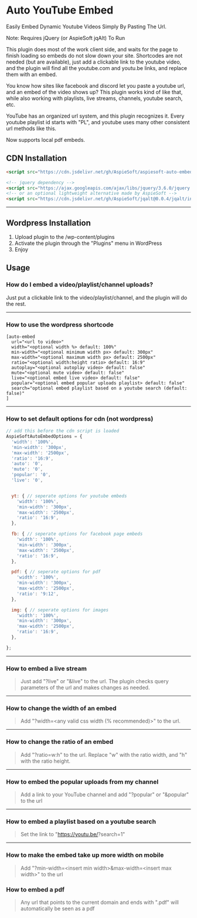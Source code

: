 # Auto YouTube Embed

Easily Embed Dynamic Youtube Videos Simply By Pasting The Url.

Note: Requires jQuery (or AspieSoft jqAlt) To Run

This plugin does most of the work client side, and waits for the page to finish loading so embeds do not slow down your site.
Shortcodes are not needed (but are available), just add a clickable link to the youtube video, and the plugin will find all the youtube.com and youtu.be links, and replace them with an embed.

You know how sites like facebook and discord let you paste a youtube url, and an embed of the video shows up?
This plugin works kind of like that, while also working with playlists, live streams, channels, youtube search, etc.

YouTube has an organized url system, and this plugin recognizes it.
Every youtube playlist id starts with "PL", and youtube uses many other consistent url methods like this.

Now supports local pdf embeds.

## CDN Installation

```html
<script src="https://cdn.jsdelivr.net/gh/AspieSoft/aspiesoft-auto-embed@1.2.1/cdn/embed.js"></script>

<!-- jquery dependency -->
<script src="https://ajax.googleapis.com/ajax/libs/jquery/3.6.0/jquery.min.js"></script>
<!-- or an optional lightweight alternative made by AspieSoft -->
<script src="https://cdn.jsdelivr.net/gh/AspieSoft/jqalt@0.0.4/jqalt/index.js"></script>
```

---

## Wordpress Installation

1. Upload plugin to the /wp-content/plugins
2. Activate the plugin through the "Plugins" menu in WordPress
3. Enjoy

## Usage

### How do I embed a video/playlist/channel uploads?

Just put a clickable link to the video/playlist/channel, and the plugin will do the rest.

---

### How to use the wordpress shortcode

```WordPress
[auto-embed
  url="<url to video>"
  width="<optional width %> default: 100%"
  min-width="<optional minimum width px> default: 300px"
  max-width="<optional maximum width px> default: 2500px"
  ratio="<optional width:height ratio> default: 16:9"
  autoplay="<optional autoplay video> default: false"
  mute="<optional mute video> default: false"
  live="<optional embed live video> default: false"
  popular="<optional embed popular uploads playlist> default: false"
  search="optional embed playlist based on a youtube search (default: false)"
]
```

---

### How to set default options for cdn (not wordpress)

```javascript
// add this before the cdn script is loaded
AspieSoftAutoEmbedOptions = {
  'width': '100%',
  'min-width': '300px',
  'max-width': '2500px',
  'ratio': '16:9',
  'auto': '0',
  'mute': '0',
  'popular': '0',
  'live': '0',


  yt: { // seperate options for youtube embeds
    'width': '100%',
    'min-width': '300px',
    'max-width': '2500px',
    'ratio': '16:9',
  },

  fb: { // seperate options for facebook page embeds
    'width': '100%',
    'min-width': '300px',
    'max-width': '2500px',
    'ratio': '16:9',
  },

  pdf: { // seperate options for pdf
    'width': '100%',
    'min-width': '300px',
    'max-width': '2500px',
    'ratio': '9:12',
  },

  img: { // seperate options for images
    'width': '100%',
    'min-width': '300px',
    'max-width': '2500px',
    'ratio': '16:9',
  },

};
```

---

### How to embed a live stream

> Just add "?live" or "&live" to the url. The plugin checks query parameters of the url and makes changes as needed.

---

### How to change the width of an embed

> Add "?width=\<any valid css width (% recommended)>" to the url.

---

### How to change the ratio of an embed

> Add "?ratio=w:h" to the url.
> Replace "w" with the ratio width, and "h" with the ratio height.

---

### How to embed the popular uploads from my channel

> Add a link to your YouTube channel and add "?popular" or "&popular" to the url

---

### How to embed a playlist based on a youtube search

> Set the link to "https://youtu.be/<insert search query>?search=1"

---

### How to make the embed take up more width on mobile

> Add "?min-width=\<insert min width>&max-width=\<insert max width>" to the url

### How to embed a pdf

> Any url that points to the current domain and ends with ".pdf" will automatically be seen as a pdf
